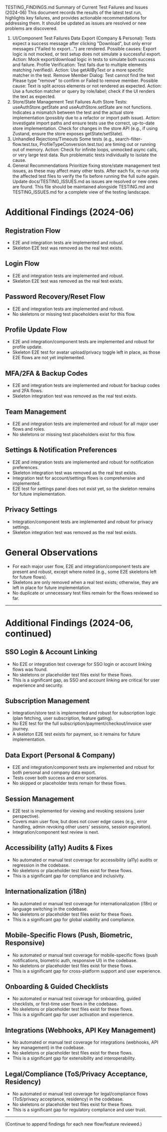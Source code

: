 TESTING_FINDINGS.md
Summary of Current Test Failures and Issues (2024-06)
This document records the results of the latest test run, highlights key failures, and provides actionable recommendations for addressing them. It should be updated as issues are resolved or new problems are discovered.
1. UI/Component Test Failures
Data Export (Company & Personal):
Tests expect a success message after clicking "Download", but only error messages ("Failed to export...") are rendered.
Possible causes: Export logic is not mocked, or test setup does not simulate a successful export.
Action: Mock export/download logic in tests to simulate both success and failure.
Profile Verification:
Test fails due to multiple elements matching /verified/i.
Action: Use getAllByText or a more specific matcher in the test.
Remove Member Dialog:
Test cannot find the text Please type "remove" to confirm or Failed to remove member.
Possible cause: Text is split across elements or not rendered as expected.
Action: Use a function matcher or query by role/label; check if the UI renders the text as expected.
2. Store/State Management Test Failures
Auth Store Tests:
useAuthStore.getState and useAuthStore.setState are not functions.
Indicates a mismatch between the test and the actual store implementation (possibly due to a refactor or import path issue).
Action:
Investigate import paths and ensure tests use the correct, up-to-date store implementation.
Check for changes in the store API (e.g., if using Zustand, ensure the store exposes getState/setState).
3. Unhandled Rejections/Timeouts
Some tests (e.g., search-filter-flow.test.tsx, ProfileTypeConversion.test.tsx) are timing out or running out of memory.
Action:
Check for infinite loops, unmocked async calls, or very large test data.
Run problematic tests individually to isolate the cause.
4. General Recommendations
Prioritize fixing store/state management test issues, as these may affect many other tests.
After each fix, re-run only the affected test files to verify the fix before running the full suite again.
Update docs/TESTING_ISSUES.md as issues are resolved or new ones are found.
This file should be maintained alongside TESTING.md and TESTING_ISSUES.md for a complete view of the testing landscape.

# Additional Findings (2024-06)

## Registration Flow
- E2E and integration tests are implemented and robust.
- Skeleton E2E test was removed as the real test exists.

## Login Flow
- E2E and integration tests are implemented and robust.
- Skeleton E2E test was removed as the real test exists.

## Password Recovery/Reset Flow
- E2E and integration tests are implemented and robust.
- No skeletons or missing test placeholders exist for this flow.

## Profile Update Flow
- E2E and integration/component tests are implemented and robust for profile update.
- Skeleton E2E test for avatar upload/privacy toggle left in place, as those E2E flows are not yet implemented.

## MFA/2FA & Backup Codes
- E2E and integration tests are implemented and robust for backup codes and 2FA flows.
- Skeleton integration test was removed as the real test exists.

## Team Management
- E2E and integration tests are implemented and robust for all major user flows and roles.
- No skeletons or missing test placeholders exist for this flow.

## Settings & Notification Preferences
- E2E and integration tests are implemented and robust for notification preferences.
- Skeleton integration test was removed as the real test exists.
- Integration test for account/settings flows is comprehensive and implemented.
- E2E test for settings panel does not exist yet, so the skeleton remains for future implementation.

## Privacy Settings
- Integration/component tests are implemented and robust for privacy settings.
- Skeleton integration test was removed as the real test exists.

# General Observations
- For each major user flow, E2E and integration/component tests are present and robust, except where noted (e.g., some E2E skeletons left for future flows).
- Skeletons are only removed when a real test exists; otherwise, they are left in place for future implementation.
- No duplicate or unnecessary test files remain for the flows reviewed so far.

---

# Additional Findings (2024-06, continued)

## SSO Login & Account Linking
- No E2E or integration test coverage for SSO login or account linking flows was found.
- No skeletons or placeholder test files exist for these flows.
- This is a significant gap, as SSO and account linking are critical for user experience and security.

## Subscription Management
- Integration/store test is implemented and robust for subscription logic (plan fetching, user subscription, feature gating).
- No E2E test for the full subscription/payment/checkout/invoice user journey.
- A skeleton E2E test exists for payment, so it remains for future implementation.

## Data Export (Personal & Company)
- E2E and integration/component tests are implemented and robust for both personal and company data export.
- Tests cover both success and error scenarios.
- No skipped or placeholder tests remain for these flows.

## Session Management
- E2E test is implemented for viewing and revoking sessions (user perspective).
- Covers main user flow, but does not cover edge cases (e.g., error handling, admin revoking other users' sessions, session expiration).
- Integration/component test review is next.

## Accessibility (a11y) Audits & Fixes
- No automated or manual test coverage for accessibility (a11y) audits or regression in the codebase.
- No skeletons or placeholder test files exist for these flows.
- This is a significant gap for compliance and inclusivity.

## Internationalization (i18n)
- No automated or manual test coverage for internationalization (i18n) or language switching in the codebase.
- No skeletons or placeholder test files exist for these flows.
- This is a significant gap for global usability and compliance.

## Mobile-Specific Flows (Push, Biometric, Responsive)
- No automated or manual test coverage for mobile-specific flows (push notifications, biometric auth, responsive UI) in the codebase.
- No skeletons or placeholder test files exist for these flows.
- This is a significant gap for cross-platform support and user experience.

## Onboarding & Guided Checklists
- No automated or manual test coverage for onboarding, guided checklists, or first-time user flows in the codebase.
- No skeletons or placeholder test files exist for these flows.
- This is a significant gap for user activation and experience.

## Integrations (Webhooks, API Key Management)
- No automated or manual test coverage for integrations (webhooks, API key management) in the codebase.
- No skeletons or placeholder test files exist for these flows.
- This is a significant gap for extensibility and interoperability.

## Legal/Compliance (ToS/Privacy Acceptance, Residency)
- No automated or manual test coverage for legal/compliance flows (ToS/privacy acceptance, residency) in the codebase.
- No skeletons or placeholder test files exist for these flows.
- This is a significant gap for regulatory compliance and user trust.

---

(Continue to append findings for each new flow/feature reviewed.)
